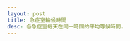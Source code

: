 ```yaml
---
layout: post
title: 急症室輪候時間
desc: 各急症室每天在同一時間的平均等候時間。
---
```

<script src="https://cdnjs.cloudflare.com/ajax/libs/jquery/3.1.0/jquery.min.js"></script>
<script src="https://cdnjs.cloudflare.com/ajax/libs/jquery-sheetrock/1.1.4/dist/sheetrock.min.js"></script>
<script src="https://cdnjs.cloudflare.com/ajax/libs/moment.js/2.20.1/moment.min.js"></script>
<script src="https://cdnjs.cloudflare.com/ajax/libs/moment.js/2.20.1/locale/zh-hk.js"></script>
<script src="https://cdnjs.cloudflare.com/ajax/libs/Chart.js/2.7.1/Chart.js"></script>

<div id="charts">
</div>
<div id="hidden-charts" style="display: none;">
	<div id="chart-container" style="position: relative; height:200px;"><canvas id="chart" height="300" width="600"></canvas></div>
</div>

<table id="statistics" class="table table-condensed table-striped"></table>
  
<script>  
  //update chart 
    function createMatrix(N, M) {
    var matrix = new Array(N); // Array with initial size of N, not fixed!

    for (var i = 0; i < N; ++i) {
        matrix[i] = new Array(M);
    }

    return matrix;
}
function parseDate(dateString){
	return moment(dateString,'HH:mm','en');
}
     
      var labels = [];
      var dataMap = createMatrix(19,96);
	

		var ctx = document.getElementById("chart").getContext("2d");
		var cfg = {
			type: 'bar',
			options: {
                responsive: true,		
		maintainAspectRatio: false,
                title:{
                    display:true,
                    text:'急症科輪候時間 \n Accident and Emergency Department Waiting Time'
                },
				scales: {
					xAxes: [{
						type: 'time',
						distribution: 'series',
						time: {
							parser: null
						}
					}],
					yAxes: [{
						scaleLabel: {
							display: true,
							labelString: 'Estimated Waiting Time (hours)'
						}
					}]
				}
			}
		};
    function updateChart(error, options, response) {
      if (!response.rows){
      	return;
      }
      for (var i = 1; i < response.rows.length-1; i++) {
      	for (var j=0; j < response.rows[i].cellsArray.length; j++){
		if (j==0){
        		labels.push(response.rows[i].cellsArray[0]);
		} else {
			dataMap[j-1][i-1] = response.rows[i].cellsArray[j];
		}
	}
      }
      
      for (var i=0; i < 18; i++){
      
      var itm = document.getElementById("chart-container");
      var clone = itm.cloneNode(true);
      clone.id = "clone";
      var newClone = document.getElementById("charts").appendChild(clone);
      var chart = new Chart(newClone.firstChild.getContext("2d"), JSON.parse(JSON.stringify(cfg)));
      chart.config.options.scales.xAxes[0].time.parser = parseDate;
        chart.config.data = {};
	chart.config.data.datasets = new Array(1);
        chart.config.data.datasets[0] = {};
      	chart.config.data.datasets[0].data = dataMap[i];
      	chart.config.data.datasets[0].label = response.rows[0].cellsArray[i+1];  
      	chart.config.data.datasets[0].type = 'line';
      	chart.config.data.datasets[0].pointRadius = 0;
      	chart.config.data.datasets[0].borderWidth = 2;
      chart.config.data.labels = labels;
      
      chart.update();
      
      }
		}

    var mySpreadsheet = 'https://docs.google.com/spreadsheets/d/1XU_twWgBEorGgzykIcqbmjuBjwZHpV4jTkc1Go1twb0/edit#gid=648626318';
    $('#statistics').sheetrock({
      url: mySpreadsheet,
      callback: updateChart
    });  
</script>
